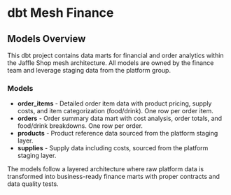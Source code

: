 # dbt Mesh Finance

## Models Overview

This dbt project contains data marts for financial and order analytics within the Jaffle Shop mesh architecture. All models are owned by the finance team and leverage staging data from the platform group.

### Models

- **order_items** - Detailed order item data with product pricing, supply costs, and item categorization (food/drink). One row per order item.
- **orders** - Order summary data mart with cost analysis, order totals, and food/drink breakdowns. One row per order.
- **products** - Product reference data sourced from the platform staging layer.
- **supplies** - Supply data including costs, sourced from the platform staging layer.

The models follow a layered architecture where raw platform data is transformed into business-ready finance marts with proper contracts and data quality tests.